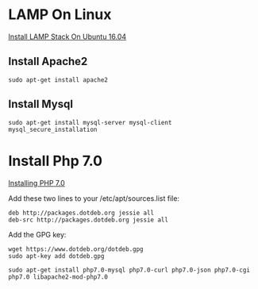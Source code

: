 # LAMP On Linux

[Install LAMP Stack On Ubuntu 16.04](https://www.unixmen.com/how-to-install-lamp-stack-on-ubuntu-16-04/)

## Install Apache2
`sudo apt-get install apache2`

## Install Mysql
`sudo apt-get install mysql-server mysql-client`
`mysql_secure_installation`

# Install Php 7.0

[Installing PHP 7.0](https://www.colinodell.com/blog/2015-12/installing-php-7-0-0)

Add these two lines to your /etc/apt/sources.list file:

```
deb http://packages.dotdeb.org jessie all
deb-src http://packages.dotdeb.org jessie all
```

Add the GPG key:

```
wget https://www.dotdeb.org/dotdeb.gpg
sudo apt-key add dotdeb.gpg
```

`sudo apt-get install php7.0-mysql php7.0-curl php7.0-json php7.0-cgi  php7.0 libapache2-mod-php7.0`